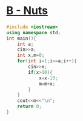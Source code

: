 # [B - Nuts](https://atcoder.jp/contests/abc204/tasks/abc204_b)
```cpp
#include <iostream>
using namespace std;
int main(){
	int a;
	cin>>a;
	int x,m=0;
	for(int i=1;i<=a;i++){
		cin>>x;
		if(x>10){
			x=x-10;
			m=m+x;	
		}
	}
	cout<<m<<"\n";
	return 0;
}

```
